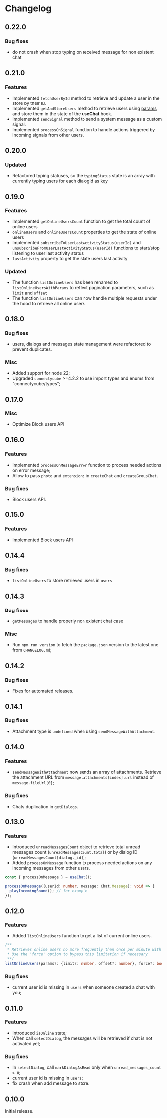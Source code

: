 # Changelog


## 0.22.0

### Bug fixes

- do not crash when stop typing on received message for non existent chat

## 0.21.0

### Features

- Implemented `fetchUserById` method to retrieve and update a user in the store by their ID.
- Implemented `getAndStoreUsers` method to retrieve users using [params](https://developers.connectycube.com/server/users#retrieve-users-v2) and store them in the state of the **useChat** hook.
- Implemented `sendSignal` method to send a system message as a custom signal.
- Implemented `processOnSignal` function to handle actions triggered by incoming signals from other users.

## 0.20.0

### Updated

- Refactored typing statuses, so the `typingStatus` state is an array with currently typing users for each dialogId as key

## 0.19.0

### Features

- Implemented `getOnlineUsersCount` function to get the total count of online users
- `onlineUsers` and `onlineUsersCount` properties to get the state of online users
- Implemented `subscribeToUserLastActivityStatus(userId)` and `unsubscribeFromUserLastActivityStatus(userId)` functions to start/stop listening to user last activity status
- `lastActivity` property to get the state users last activity

### Updated

- The function `listOnlineUsers` has been renamed to `listOnlineUsersWithParams` to reflect pagination parameters, such as `limit` and `offset`
- The function `listOnlineUsers` can now handle multiple requests under the hood to retrieve all online users

## 0.18.0

### Bug fixes

- users, dialogs and messages state management were refactored to prevent duplicates.

### Misc

- Added support for node 22;
- Upgraded `connectycube` >=4.2.2 to use import types and enums from "connectycube/types";

## 0.17.0

### Misc

- Optimize Block users API

## 0.16.0

### Features

- Implemented `processOnMessageError` function to process needed actions on error message;
- Allow to pass `photo` and `extensions` in `createChat` and `createGroupChat`.

### Bug fixes

- Block users API.

## 0.15.0

### Features

- Implemented Block users API

## 0.14.4

### Bug fixes

- `listOnlineUsers` to store retrieved users in `users`

## 0.14.3

### Bug fixes

- `getMessages` to handle properly non existent chat case

### Misc

- Run `npm run version` to fetch the `package.json` version to the latest one from `CHANGELOG.md`;

## 0.14.2

### Bug fixes

- Fixes for automated releases.

## 0.14.1

### Bug fixes

- Attachment type is `undefined` when using `sendMessageWithAttachment`.

## 0.14.0

### Features

- `sendMessageWithAttachment` now sends an array of attachments. Retrieve the attachment URL from `message.attachments[index].url` instead of `message.fileUrl[0]`;

### Bug fixes

- Chats duplication in `getDialogs`.

## 0.13.0

### Features

- Introduced `unreadMessagesCount` object to retrieve total unread messages count (`unreadMessagesCount.total`) or by dialog ID (`unreadMessagesCount[dialog._id]`);
- Added `processOnMessage` function to process needed actions on any incoming messages from other users.

```typescript
const { processOnMessage } = useChat();

processOnMessage((userId: number, message: Chat.Message): void => {
  playIncomingSound(); // for example
});
```

## 0.12.0

### Features

- Added `listOnlineUsers` function to get a list of current online users.

```typescript
/**
 * Retrieves online users no more frequently than once per minute with the same parameters
 * Use the 'force' option to bypass this limitation if necessary
 **/
listOnlineUsers(params?: {limit?: number, offset?: number}, force?: boolean): Promise<User[]>;
```

### Bug fixes

- current user id is missing in `users` when someone created a chat with you;

## 0.11.0

### Features

- Introduced `isOnline` state;
- When call `selectDialog`, the messages will be retrieved if chat is not activated yet;

### Bug fixes

- In `selectDialog`, call `markDialogAsRead` only when `unread_messages_count > 0`;
- current user id is missing in `users`;
- fix crash when add message to store.

## 0.10.0

Initial release.
